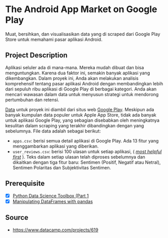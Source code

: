 # The Android App Market on Google Play

Muat, bersihkan, dan visualisasikan data yang di scraped dari Google Play Store untuk memahami pasar aplikasi Android.

## Project Description

Aplikasi seluler ada di mana-mana. Mereka mudah dibuat dan bisa menguntungkan. Karena dua faktor ini, semakin banyak aplikasi yang dikembangkan. Dalam proyek ini, Anda akan melakukan analisis komprehensif tentang pasar aplikasi Android dengan membandingkan lebih dari sepuluh ribu aplikasi di Google Play di berbagai kategori. Anda akan mencari wawasan dalam data untuk menyusun strategi untuk mendorong pertumbuhan dan retensi.

[Data](https://www.kaggle.com/lava18/google-play-store-apps) untuk proyek ini diambil dari situs web [Google Play](https://play.google.com/store/apps?hl=en). Meskipun ada banyak kumpulan data populer untuk Apple App Store, tidak ada banyak untuk aplikasi Google Play, yang sebagian disebabkan oleh meningkatnya kesulitan dalam scraping yang terakhir dibandingkan dengan yang sebelumnya. File data adalah sebagai berikut:

* `apps.csv`: berisi semua detail aplikasi di Google Play. Ada 13 fitur yang menggambarkan aplikasi yang diberikan.
* `user_reviews.csv`: berisi 100 ulasan untuk setiap aplikasi, ( [*most helpful first*](https://www.androidpolice.com/2019/01/21/google-play-stores-redesigned-ratings-and-reviews-section-lets-you-easily-filter-by-star-rating/) ). Teks dalam setiap ulasan telah diproses sebelumnya dan dikaitkan dengan tiga fitur baru: Sentimen (Positif, Negatif atau Netral), Sentimen Polaritas dan Subjektivitas Sentimen.

## Prerequisite

- [x] [Python Data Science Toolbox (Part 1](https://github.com/tommypratama/datacamp/tree/master/Python%20Data%20Science%20Toolbox%20(Part%201))
- [x] [Manipulating DataFrames with pandas](https://github.com/tommypratama/datacamp/tree/master/Manipulating%20DataFrames%20with%20pandas)

## Source

* https://www.datacamp.com/projects/619
